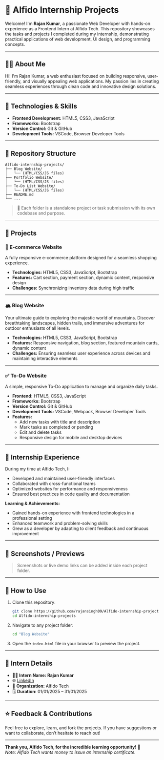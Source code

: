 # 🧠 Alfido Internship Projects

Welcome! I'm **Rajan Kumar**, a passionate Web Developer with hands-on experience as a Frontend Intern at Alfido Tech. This repository showcases the tasks and projects I completed during my internship, demonstrating practical applications of web development, UI design, and programming concepts.

---

## 🙋‍♂️ About Me

Hi! I'm Rajan Kumar, a web enthusiast focused on building responsive, user-friendly, and visually appealing web applications. My passion lies in creating seamless experiences through clean code and innovative design solutions.

---

## 🚀 Technologies & Skills

- **Frontend Development:** HTML5, CSS3, JavaScript
- **Frameworks:** Bootstrap
- **Version Control:** Git & GitHub
- **Development Tools:** VSCode, Browser Developer Tools

---

## 📂 Repository Structure

```plaintext
Alfido-internship-projects/
├── Blog Website/
│   └── (HTML/CSS/JS files)
├── Portfolio Website/
│   └── (HTML/CSS/JS files)
├── To-Do List Website/
│   └── (HTML/CSS/JS files)
├── README.md
└── ...
```

> 📌 Each folder is a standalone project or task submission with its own codebase and purpose.

---

## 📝 Projects

### 🛒 E-commerce Website

A fully responsive e-commerce platform designed for a seamless shopping experience.

- **Technologies:** HTML5, CSS3, JavaScript, Bootstrap
- **Features:** Cart section, payment section, dynamic content, responsive design
- **Challenges:** Synchronizing inventory data during high traffic

---

### 🏔️ Blog Website

Your ultimate guide to exploring the majestic world of mountains. Discover breathtaking landscapes, hidden trails, and immersive adventures for outdoor enthusiasts of all levels.

- **Technologies:** HTML5, CSS3, JavaScript, Bootstrap
- **Features:** Responsive navigation, blog section, featured mountain cards, dynamic content
- **Challenges:** Ensuring seamless user experience across devices and maintaining interactive elements

---

### ✅ To-Do Website

A simple, responsive To-Do application to manage and organize daily tasks.

- **Frontend:** HTML5, CSS3, JavaScript
- **Frameworks:** Bootstrap
- **Version Control:** Git & GitHub
- **Development Tools:** VSCode, Webpack, Browser Developer Tools
- **Features:**
  - Add new tasks with title and description
  - Mark tasks as completed or pending
  - Edit and delete tasks
  - Responsive design for mobile and desktop devices

---

## 🏢 Internship Experience

During my time at Alfido Tech, I:
- Developed and maintained user-friendly interfaces
- Collaborated with cross-functional teams
- Optimized websites for performance and responsiveness
- Ensured best practices in code quality and documentation

**Learning & Achievements:**
- Gained hands-on experience with frontend technologies in a professional setting
- Enhanced teamwork and problem-solving skills
- Grew as a developer by adapting to client feedback and continuous improvement

---

## 📸 Screenshots / Previews

> Screenshots or live demo links can be added inside each project folder.

---

## 📘 How to Use

1. Clone this repository:

    ```bash
    git clone https://github.com/rajansingh09/Alfido-internship-projects.git
    cd Alfido-internship-projects
    ```

2. Navigate to any project folder:

    ```bash
    cd "Blog Website"
    ```

3. Open the `index.html` file in your browser to preview the project.

---

## 📌 Intern Details

- 👨‍💻 **Intern Name:** **Rajan Kumar**  
- 🌐 [LinkedIn](https://www.linkedin.com/in/rajansingh09)
- 🏢 **Organization:** Alfido Tech
- 🗓️ **Duration:** 01/01/2025 – 31/01/2025

---

## ⭐️ Feedback & Contributions

Feel free to explore, learn, and fork the projects. If you have suggestions or want to collaborate, don’t hesitate to reach out!

---

**Thank you, Alfido Tech, for the incredible learning opportunity!** 🙏  
*Note: Alfido Tech wants money to issue an internship certificate.*
